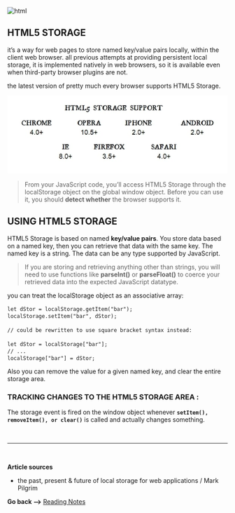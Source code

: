 
![html](https://i2.wp.com/youvcode.com/wp-content/uploads/2017/07/html5-local-storage.png?fit=540%2C205&ssl=1)

## HTML5 STORAGE

it’s a way for web pages to store named key/value pairs locally, within the client web browser. all previous attempts at providing persistent local storage, it is implemented natively in web browsers, so it is available even when third-party browser plugins are not.

the latest version of pretty much every browser supports HTML5 Storage.

![bro](./img/brow.jpg)

> From your JavaScript code, you’ll access HTML5 Storage through the localStorage object on the global window object. Before you can use it, you should **detect whether** the browser supports it.


## USING HTML5 STORAGE

HTML5 Storage is based on named **key/value pairs**. You store data based on a named key, then you can retrieve that data with the same key. The named key is a string. The data can be any type supported by JavaScript.

> If you are storing and retrieving anything other than strings, you will need to use functions like **parseInt()** or **parseFloat()** to coerce your retrieved data into the expected JavaScript datatype.

you can treat the localStorage object as an associative array:

``` JS
let dStor = localStorage.getItem("bar");
localStorage.setItem("bar", dStor);

// could be rewritten to use square bracket syntax instead:

let dStor = localStorage["bar"];
// ...
localStorage["bar"] = dStor;
```

Also you can remove the value for a given named key, and clear the entire storage area.

### TRACKING CHANGES TO THE HTML5 STORAGE AREA :

The storage event is fired on the window object whenever **`setItem(), removeItem(), or clear()`** is called and actually changes something.

<br>

<hr>
<br>

**Article sources**

* the past, present & future of local storage for web applications /  Mark Pilgrim

**Go back -->** [Reading Notes](https://aseel-dweedar.github.io/reading-notes/)